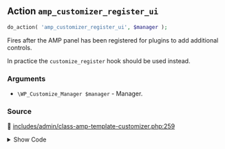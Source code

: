 ## Action `amp_customizer_register_ui`

```php
do_action( 'amp_customizer_register_ui', $manager );
```

Fires after the AMP panel has been registered for plugins to add additional controls.

In practice the `customize_register` hook should be used instead.

### Arguments

* `\WP_Customize_Manager $manager` - Manager.

### Source

:link: [includes/admin/class-amp-template-customizer.php:259](/includes/admin/class-amp-template-customizer.php#L259)

<details>
<summary>Show Code</summary>

```php
do_action( 'amp_customizer_register_ui', $this->wp_customize );
```

</details>
